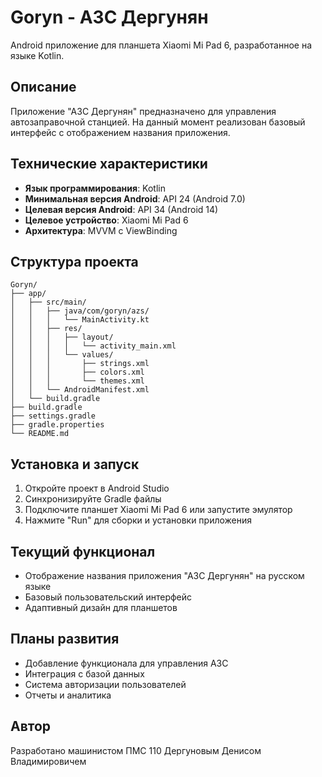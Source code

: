 # Goryn - АЗС Дергунян

Android приложение для планшета Xiaomi Mi Pad 6, разработанное на языке Kotlin.

## Описание

Приложение "АЗС Дергунян" предназначено для управления автозаправочной станцией. На данный момент реализован базовый интерфейс с отображением названия приложения.

## Технические характеристики

- **Язык программирования**: Kotlin
- **Минимальная версия Android**: API 24 (Android 7.0)
- **Целевая версия Android**: API 34 (Android 14)
- **Целевое устройство**: Xiaomi Mi Pad 6
- **Архитектура**: MVVM с ViewBinding

## Структура проекта

```
Goryn/
├── app/
│   ├── src/main/
│   │   ├── java/com/goryn/azs/
│   │   │   └── MainActivity.kt
│   │   ├── res/
│   │   │   ├── layout/
│   │   │   │   └── activity_main.xml
│   │   │   └── values/
│   │   │       ├── strings.xml
│   │   │       ├── colors.xml
│   │   │       └── themes.xml
│   │   └── AndroidManifest.xml
│   └── build.gradle
├── build.gradle
├── settings.gradle
├── gradle.properties
└── README.md
```

## Установка и запуск

1. Откройте проект в Android Studio
2. Синхронизируйте Gradle файлы
3. Подключите планшет Xiaomi Mi Pad 6 или запустите эмулятор
4. Нажмите "Run" для сборки и установки приложения

## Текущий функционал

- Отображение названия приложения "АЗС Дергунян" на русском языке
- Базовый пользовательский интерфейс
- Адаптивный дизайн для планшетов

## Планы развития

- Добавление функционала для управления АЗС
- Интеграция с базой данных
- Система авторизации пользователей
- Отчеты и аналитика

## Автор

Разработано машинистом ПМС 110 Дергуновым Денисом Владимировичем